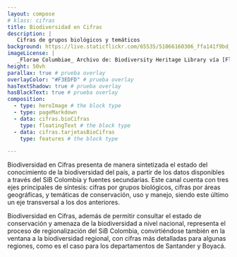 ```yaml
---
layout: compose
# klass: cifras
title: Biodiversidad en Cifras
description: |
   Cifras de grupos biológicos y temáticos
background: https://live.staticflickr.com/65535/51066160306_ffa141f9bd_k.jpg
imageLicense: |
   _Florae Columbiae_ Archivo de: Biodiversity Heritage Library vía [Flickr](https://www.flickr.com/photos/biodivlibrary/8205952042/in/album-72157632062538373/)
height: 50vh
parallax: true # prueba overlay
overlayColor: "#F3EDFD" # prueba overlay
hasTextShadow: true # prueba overlay
hasBlackText: true # prueba overlay
composition:
  - type: heroImage # the block type
  - type: pageMarkdown
  - data: cifras.bioCifras
    type: floatingText # the block type
  - data: cifras.tarjetasBioCifras
    type: features # the block type

---
```


Biodiversidad en Cifras presenta de manera sintetizada el estado del conocimiento de la biodiversidad del país, a partir de los datos disponibles a través del SiB Colombia y fuentes secundarias. Este canal cuenta con tres ejes principales de síntesis: cifras por grupos biológicos, cifras por áreas geográficas, y temáticas de conservación, uso y manejo, siendo este último un eje transversal a los dos anteriores. 

Biodiversidad en Cifras, además de permitir consultar el estado de conservación y amenaza de la biodiversidad a nivel nacional, representa el proceso de regionalización del SiB Colombia, convirtiéndose también en la ventana a la biodiversidad regional, con cifras más detalladas para algunas regiones, como es el caso para los departamentos de Santander y Boyacá.
